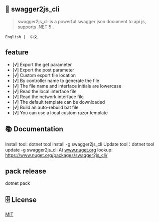 ﻿## 🦄 swagger2js_cli

> swagger2js_cli is a powerful swagger json document to api js, supports .NET 5 .

    English |  中文

## feature
- [√] Export the get parameter
- [√] Export the post parameter
- [√] Custom export file location
- [√] By controller name to generate the file
- [√] The file name and interface initials are lowercase
- [√] Read the local interface file
- [√] Read the network interface file
- [√] The default template can be downloaded
- [√] Build an auto-rebuild bat file
- [√] You can use a local custom razor template
## 📚 Documentation
Install tool: dotnet tool install -g swagger2js_cli
Update  tool：dotnet tool update -g swagger2js_cli
At www.nuget.org lookup: https://www.nuget.org/packages/swagger2js_cli/

## pack release
dotnet pack

## 🗄 License

[MIT](LICENSE)
